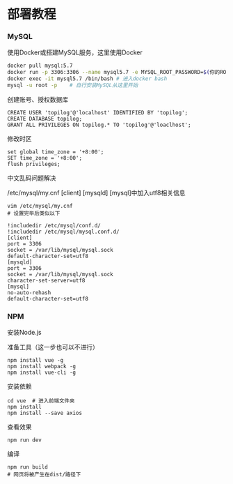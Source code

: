 # 部署教程

### MySQL

使用Docker或搭建MySQL服务，这里使用Docker

```bash
docker pull mysql:5.7
docker run -p 3306:3306 --name mysql5.7 -e MYSQL_ROOT_PASSWORD=$(你的ROOT密码) -d mysql:5.7
docker exec -it mysql5.7 /bin/bash # 进入docker bash
mysql -u root -p	# 自行安装MySQL从这里开始
```

创建账号、授权数据库

```mysql
CREATE USER 'topilog'@'localhost' IDENTIFIED BY 'topilog';
CREATE DATABASE topilog;
GRANT ALL PRIVILEGES ON topilog.* TO 'topilog'@'loaclhost';
```

修改时区

```mysql
set global time_zone = '+8:00';
SET time_zone = '+8:00';
flush privileges;
```

中文乱码问题解决

/etc/mysql/my.cnf [client] [mysqld] [mysql]中加入utf8相关信息

```
vim /etc/mysql/my.cnf
# 设置完毕后类似以下

!includedir /etc/mysql/conf.d/
!includedir /etc/mysql/mysql.conf.d/
[client]
port = 3306
socket = /var/lib/mysql/mysql.sock
default-character-set=utf8
[mysqld]
port = 3306
socket = /var/lib/mysql/mysql.sock
character-set-server=utf8
[mysql]
no-auto-rehash
default-character-set=utf8
```

### NPM

安装Node.js

准备工具（这一步也可以不进行）

```
npm install vue -g
npm install webpack -g
npm install vue-cli -g
```

安装依赖

```
cd vue  # 进入前端文件夹
npm install
npm install --save axios
```

查看效果

```
npm run dev
```



编译

```
npm run build
# 网页将被产生在dist/路径下
```

